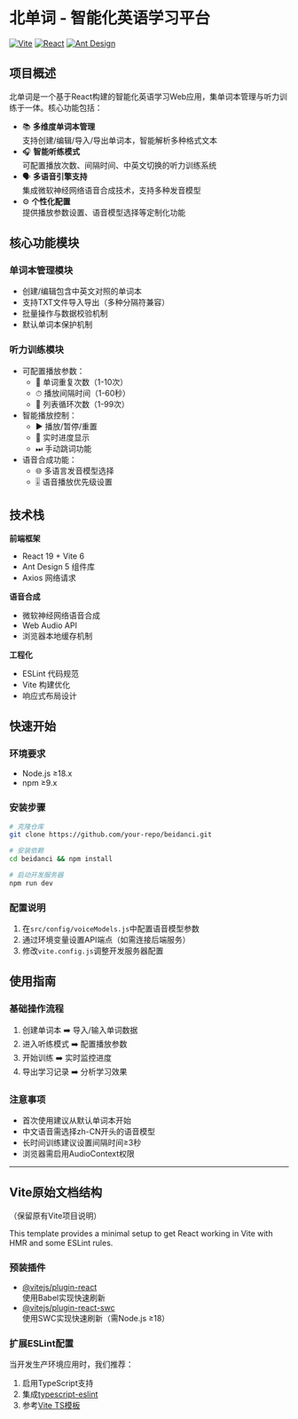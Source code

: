 # 北单词 - 智能化英语学习平台

[![Vite](https://img.shields.io/badge/vite-6.2.0-blue)](https://vitejs.dev/)
[![React](https://img.shields.io/badge/react-19.0.0-blue)](https://react.dev/)
[![Ant Design](https://img.shields.io/badge/antd-5.24.3-blue)](https://ant.design/)

## 项目概述
北单词是一个基于React构建的智能化英语学习Web应用，集单词本管理与听力训练于一体。核心功能包括：

- 📚 **多维度单词本管理**  
  支持创建/编辑/导入/导出单词本，智能解析多种格式文本
- 🎧 **智能听练模式**  
  可配置播放次数、间隔时间、中英文切换的听力训练系统
- 🗣 **多语音引擎支持**  
  集成微软神经网络语音合成技术，支持多种发音模型
- ⚙ **个性化配置**  
  提供播放参数设置、语音模型选择等定制化功能

## 核心功能模块
### 单词本管理模块
- 创建/编辑包含中英文对照的单词本
- 支持TXT文件导入导出（多种分隔符兼容）
- 批量操作与数据校验机制
- 默认单词本保护机制

### 听力训练模块
- 可配置播放参数：
  - 🔁 单词重复次数（1-10次）
  - ⏱ 播放间隔时间（1-60秒）
  - 🔂 列表循环次数（1-99次）
- 智能播放控制：
  - ▶️ 播放/暂停/重置
  - 📶 实时进度显示
  - ⏭ 手动跳词功能
- 语音合成功能：
  - 🌐 多语言发音模型选择
  - 🎚 语音播放优先级设置

## 技术栈
**前端框架**  
- React 19 + Vite 6  
- Ant Design 5 组件库  
- Axios 网络请求  

**语音合成**  
- 微软神经网络语音合成  
- Web Audio API  
- 浏览器本地缓存机制

**工程化**  
- ESLint 代码规范  
- Vite 构建优化  
- 响应式布局设计

## 快速开始
### 环境要求
- Node.js ≥18.x
- npm ≥9.x

### 安装步骤
```bash
# 克隆仓库
git clone https://github.com/your-repo/beidanci.git

# 安装依赖
cd beidanci && npm install

# 启动开发服务器
npm run dev
```

### 配置说明
1. 在`src/config/voiceModels.js`中配置语音模型参数
2. 通过环境变量设置API端点（如需连接后端服务）
3. 修改`vite.config.js`调整开发服务器配置

## 使用指南
### 基础操作流程
1. 创建单词本 ➡️ 导入/输入单词数据
2. 进入听练模式 ➡️ 配置播放参数
3. 开始训练 ➡️ 实时监控进度
4. 导出学习记录 ➡️ 分析学习效果

### 注意事项
- 首次使用建议从默认单词本开始
- 中文语音需选择zh-CN开头的语音模型
- 长时间训练建议设置间隔时间≥3秒
- 浏览器需启用AudioContext权限

---

## Vite原始文档结构
（保留原有Vite项目说明）

This template provides a minimal setup to get React working in Vite with HMR and some ESLint rules.

### 预装插件
- [@vitejs/plugin-react](https://github.com/vitejs/vite-plugin-react/blob/main/packages/plugin-react/README.md)  
  使用Babel实现快速刷新
- [@vitejs/plugin-react-swc](https://github.com/vitejs/vite-plugin-react-swc)  
  使用SWC实现快速刷新（需Node.js ≥18）

### 扩展ESLint配置
当开发生产环境应用时，我们推荐：
1. 启用TypeScript支持
2. 集成[typescript-eslint](https://typescript-eslint.io)
3. 参考[Vite TS模板](https://github.com/vitejs/vite/tree/main/packages/create-vite/template-react-ts)
